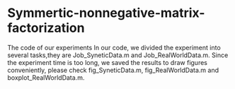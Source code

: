 # Symmertic-nonnegative-matrix-factorization
The code of our experiments
In our code, we divided the experiment into several tasks,they are Job_SyneticData.m and Job_RealWorldData.m. Since the experiment time
is too long, we saved the results to draw figures conveniently, please check fig_SyneticData.m, fig_RealWorldData.m and boxplot_RealWorldData.m.
